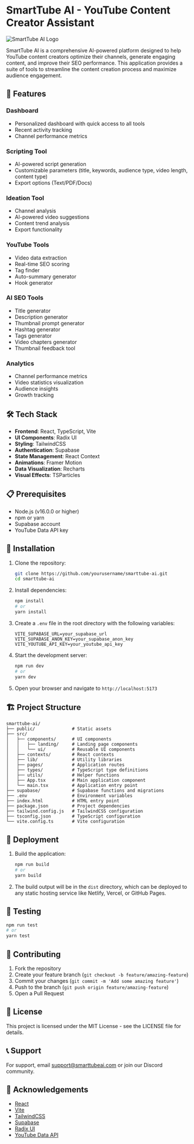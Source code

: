 # SmartTube AI - YouTube Content Creator Assistant

![SmartTube AI Logo](public/logo.png)

SmartTube AI is a comprehensive AI-powered platform designed to help YouTube content creators optimize their channels, generate engaging content, and improve their SEO performance. This application provides a suite of tools to streamline the content creation process and maximize audience engagement.

## 🚀 Features

### Dashboard
- Personalized dashboard with quick access to all tools
- Recent activity tracking
- Channel performance metrics

### Scripting Tool
- AI-powered script generation
- Customizable parameters (title, keywords, audience type, video length, content type)
- Export options (Text/PDF/Docs)

### Ideation Tool
- Channel analysis
- AI-powered video suggestions
- Content trend analysis
- Export functionality

### YouTube Tools
- Video data extraction
- Real-time SEO scoring
- Tag finder
- Auto-summary generator
- Hook generator

### AI SEO Tools
- Title generator
- Description generator
- Thumbnail prompt generator
- Hashtag generator
- Tags generator
- Video chapters generator
- Thumbnail feedback tool

### Analytics
- Channel performance metrics
- Video statistics visualization
- Audience insights
- Growth tracking

## 🛠️ Tech Stack

- **Frontend**: React, TypeScript, Vite
- **UI Components**: Radix UI
- **Styling**: TailwindCSS
- **Authentication**: Supabase
- **State Management**: React Context
- **Animations**: Framer Motion
- **Data Visualization**: Recharts
- **Visual Effects**: TSParticles

## 📋 Prerequisites

- Node.js (v16.0.0 or higher)
- npm or yarn
- Supabase account
- YouTube Data API key

## 🔧 Installation

1. Clone the repository:
   ```bash
   git clone https://github.com/yourusername/smarttube-ai.git
   cd smarttube-ai
   ```

2. Install dependencies:
   ```bash
   npm install
   # or
   yarn install
   ```

3. Create a `.env` file in the root directory with the following variables:
   ```
   VITE_SUPABASE_URL=your_supabase_url
   VITE_SUPABASE_ANON_KEY=your_supabase_anon_key
   VITE_YOUTUBE_API_KEY=your_youtube_api_key
   ```

4. Start the development server:
   ```bash
   npm run dev
   # or
   yarn dev
   ```

5. Open your browser and navigate to `http://localhost:5173`

## 🏗️ Project Structure

```
smarttube-ai/
├── public/              # Static assets
├── src/
│   ├── components/      # UI components
│   │   ├── landing/     # Landing page components
│   │   └── ui/          # Reusable UI components
│   ├── contexts/        # React contexts
│   ├── lib/             # Utility libraries
│   ├── pages/           # Application routes
│   ├── types/           # TypeScript type definitions
│   ├── utils/           # Helper functions
│   ├── App.tsx          # Main application component
│   └── main.tsx         # Application entry point
├── supabase/            # Supabase functions and migrations
├── .env                 # Environment variables
├── index.html           # HTML entry point
├── package.json         # Project dependencies
├── tailwind.config.js   # TailwindCSS configuration
├── tsconfig.json        # TypeScript configuration
└── vite.config.ts       # Vite configuration
```

## 🚀 Deployment

1. Build the application:
   ```bash
   npm run build
   # or
   yarn build
   ```

2. The build output will be in the `dist` directory, which can be deployed to any static hosting service like Netlify, Vercel, or GitHub Pages.

## 🧪 Testing

```bash
npm run test
# or
yarn test
```

## 🤝 Contributing

1. Fork the repository
2. Create your feature branch (`git checkout -b feature/amazing-feature`)
3. Commit your changes (`git commit -m 'Add some amazing feature'`)
4. Push to the branch (`git push origin feature/amazing-feature`)
5. Open a Pull Request

## 📄 License

This project is licensed under the MIT License - see the LICENSE file for details.

## 📞 Support

For support, email support@smarttubeai.com or join our Discord community.

## 🙏 Acknowledgements

- [React](https://reactjs.org/)
- [Vite](https://vitejs.dev/)
- [TailwindCSS](https://tailwindcss.com/)
- [Supabase](https://supabase.io/)
- [Radix UI](https://www.radix-ui.com/)
- [YouTube Data API](https://developers.google.com/youtube/v3)

